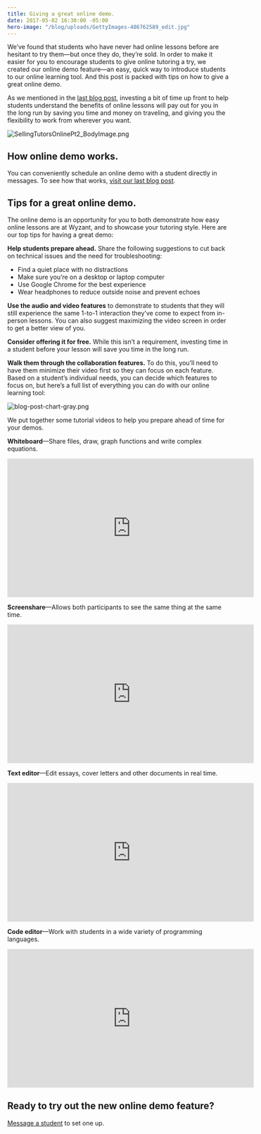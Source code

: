 ```yaml
---
title: Giving a great online demo.
date: 2017-05-02 16:30:00 -05:00
hero-image: "/blog/uploads/GettyImages-486762589_edit.jpg"
---
```


We’ve found that students who have never had online lessons before are hesitant to try them—but once they do, they’re sold. In order to make it easier for you to encourage students to give online tutoring a try, we created our online demo feature—an easy, quick way to introduce students to our online learning tool. And this post is packed with tips on how to give a great online demo.

As we mentioned in the [last blog post](https://www.wyzant.com/blog/tutor/tips-for-getting-students-on-board-with-online-lessons/), investing a bit of time up front to help students understand the benefits of online lessons will pay out for you in the long run by saving you time and money on traveling, and giving you the flexibility to work from wherever you want.

![SellingTutorsOnlinePt2_BodyImage.png](/blog/uploads/SellingTutorsOnlinePt2_BodyImage.png)

## How online demo works.

You can conveniently schedule an online demo with a student directly in messages. 
To see how that works, [visit our last blog post](https://www.wyzant.com/blog/tutor/tips-for-getting-students-on-board-with-online-lessons/).

## Tips for a great online demo.

The online demo is an opportunity for you to both demonstrate how easy online lessons are at Wyzant, and to showcase your tutoring style. Here are our top tips for having a great demo:

**Help students prepare ahead.** Share the following suggestions to cut back on technical issues and the need for troubleshooting: 

* Find a quiet place with no distractions
* Make sure you’re on a desktop or laptop computer
* Use Google Chrome for the best experience
* Wear headphones to reduce outside noise and prevent echoes

**Use the audio and video features** to demonstrate to students that they will still experience the same 1-to-1 interaction they’ve come to expect from in-person lessons. You can also suggest maximizing the video screen in order to get a better view of you.

**Consider offering it for free.** While this isn’t a requirement, investing time in a student before your lesson will save you time in the long run. 

**Walk them through the collaboration features.** To do this, you’ll need to have them minimize their video first so they can focus on each feature. Based on a student’s individual needs, you can decide which features to focus on, but here’s a full list of everything you can do with our online learning tool:

![blog-post-chart-gray.png](/blog/uploads/blog-post-chart-gray.png)

We put together some tutorial videos to help you prepare ahead of time for your demos.

**Whiteboard**—Share files, draw, graph functions and write complex equations.

<iframe width="560" height="315" src="https://www.youtube.com/embed/fzScWXMFUkQ" frameborder="0" allowfullscreen></iframe>

<br>

**Screenshare**—Allows both participants to see the same thing at the same time.

<iframe width="560" height="315" src="https://www.youtube.com/embed/i1oL3ZhiqBM" frameborder="0" allowfullscreen></iframe>

<br>

**Text editor**—Edit essays, cover letters and other documents in real time.

<iframe width="560" height="315" src="https://www.youtube.com/embed/0dieihC03WY" frameborder="0" allowfullscreen></iframe>

<br>

**Code editor**—Work with students in a wide variety of programming languages.

<iframe width="560" height="315" src="https://www.youtube.com/embed/PL2UUDaF72E" frameborder="0" allowfullscreen></iframe>

<br>

## Ready to try out the new online demo feature?
[Message a student](https://www.wyzant.com/tutor/messaging/) to set one up.
